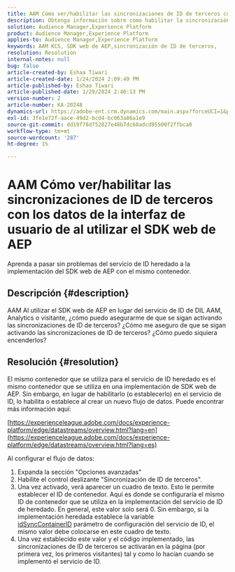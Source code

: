```yaml
---
title: AAM Cómo ver/habilitar las sincronizaciones de ID de terceros con los datos de la interfaz de usuario de al utilizar el SDK web de AEP
description: Obtenga información sobre cómo habilitar la sincronización de ID de terceros, establecer el ID de contenedor en un nuevo flujo de datos e implementar un código para una sincronización eficaz.
solution: Audience Manager,Experience Platform
product: Audience Manager,Experience Platform
applies-to: Audience Manager,Experience Platform
keywords: AAM KCS, SDK web de AEP,sincronización de ID de terceros,
resolution: Resolution
internal-notes: null
bug: false
article-created-by: Eshaa Tiwari
article-created-date: 1/24/2024 2:09:49 PM
article-published-by: Eshaa Tiwari
article-published-date: 1/29/2024 2:46:13 PM
version-number: 2
article-number: KA-20248
dynamics-url: https://adobe-ent.crm.dynamics.com/main.aspx?forceUCI=1&pagetype=entityrecord&etn=knowledgearticle&id=49c7e139-c2ba-ee11-a569-6045bd006268
exl-id: 3fe1e72f-aace-49d2-bcd4-bc063a86a1e9
source-git-commit: dd19f78d752827e48b7dc68adcd95500f2ffbca0
workflow-type: tm+mt
source-wordcount: '287'
ht-degree: 1%

---
```


# AAM Cómo ver/habilitar las sincronizaciones de ID de terceros con los datos de la interfaz de usuario de al utilizar el SDK web de AEP


Aprenda a pasar sin problemas del servicio de ID heredado a la implementación del SDK web de AEP con el mismo contenedor.

## Descripción {#description}

AAM Al utilizar el SDK web de AEP en lugar del servicio de ID de DIL AAM, Analytics o visitante, ¿cómo puedo asegurarme de que se sigan activando las sincronizaciones de ID de terceros? ¿Cómo me aseguro de que se sigan activando las sincronizaciones de ID de terceros? ¿Cómo puedo siquiera encenderlos?

## Resolución {#resolution}


El mismo contenedor que se utiliza para el servicio de ID heredado es el mismo contenedor que se utiliza en una implementación de SDK web de AEP. Sin embargo, en lugar de habilitarlo (o establecerlo) en el servicio de ID, lo habilita o establece al crear un nuevo flujo de datos. Puede encontrar más información aquí:

[https://experienceleague.adobe.com/docs/experience-platform/edge/datastreams/overview.html?lang=en](https://experienceleague.adobe.com/docs/experience-platform/edge/datastreams/overview.html?lang=es)

Al configurar el flujo de datos:

1. Expanda la sección &quot;Opciones avanzadas&quot;
2. Habilite el control deslizante &quot;Sincronización de ID de terceros&quot;.
3. Una vez activado, verá aparecer un cuadro de texto. Esto le permite establecer el ID de contenedor. Aquí es donde se configuraría el mismo ID de contenedor que se utiliza en la implementación del servicio de ID de heredado. En general, este valor solo será 0. Sin embargo, si la implementación heredada establece la variable [idSyncContainerID](https://experienceleague.adobe.com/docs/id-service/using/id-service-api/configurations/idsyncontainerid.html?lang=en) parámetro de configuración del servicio de ID, el mismo valor debe colocarse en este cuadro de texto.
4. Una vez establecido este valor y el código implementado, las sincronizaciones de ID de terceros se activarán en la página (por primera vez, los primeros visitantes) tal y como lo hacían cuando se implementó el servicio de ID.
